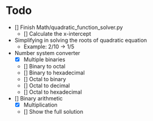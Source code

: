 # Todo

* [] Finish Math/quadratic_function_solver.py
    * [] Calculate the x-intercept
* Simplifying in solving the roots of quadratic equation
    * Example: 2/10 -> 1/5
* Number system converter
    * [x] Multiple binaries
    * [] Binary to octal
    * [] Binary to hexadecimal
    * [] Octal to binary
    * [] Octal to decimal
    * [] Octal to hexadecimal
* [] Binary arithmetic
    * [x] Multiplication
    * [] Show the full solution
